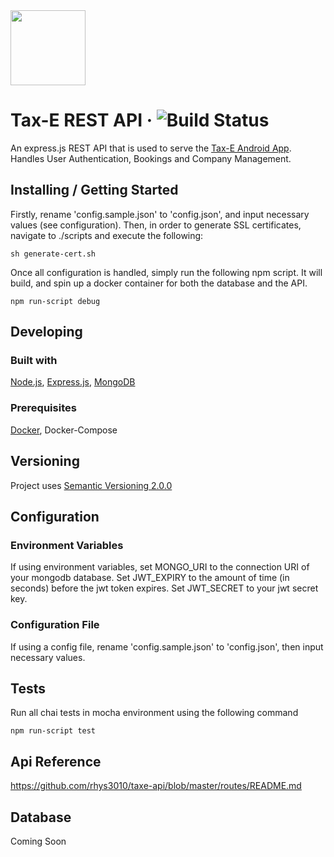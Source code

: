 
<img src="https://i.imgur.com/EK1RSH9.png" width="120" height="120">

# Tax-E REST API &middot; ![Build Status](https://api.travis-ci.com/rhys3010/taxe-api.svg?token=jQp14CGybcZTPyDpbd5T&branch=master)

An express.js REST API that is used to serve the [Tax-E Android App](https://github.com/rhys3010/taxe). Handles User Authentication, Bookings and Company Management.

## Installing / Getting Started

Firstly, rename 'config.sample.json' to 'config.json', and input necessary values (see configuration). Then, in order to generate SSL certificates, navigate to ./scripts and execute the following:

```shell
sh generate-cert.sh
```

Once all configuration is handled, simply run the following npm script. It will build, and spin up a docker container for both the database and the API.

```shell
npm run-script debug
```

## Developing

### Built with
[Node.js](https://nodejs.org/en/), [Express.js](https://expressjs.com/), [MongoDB](https://www.mongodb.com/)

### Prerequisites
[Docker](https://www.docker.com/), Docker-Compose

## Versioning
Project uses [Semantic Versioning 2.0.0](https://semver.org/)

## Configuration ##

### Environment Variables ###
If using environment variables, set MONGO_URI to the connection URI of your mongodb database. Set JWT_EXPIRY to the amount of time (in seconds) before the jwt token expires. Set JWT_SECRET to your jwt secret key.

### Configuration File ###
If using a config file, rename 'config.sample.json' to 'config.json', then input necessary values.

## Tests
Run all chai tests in mocha environment using the following command
```shell
npm run-script test
```

## Api Reference ##
https://github.com/rhys3010/taxe-api/blob/master/routes/README.md


## Database ##
Coming Soon